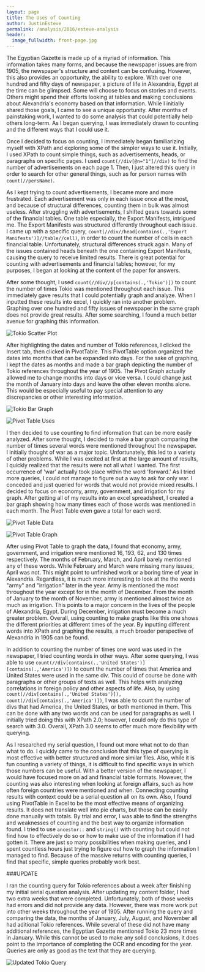 ```yaml
---
layout: page
title: The Uses of Counting
author: JustinEsteve
permalink: /analysis/2016/esteve-analysis
header:
  image_fullwidth: front-page.jpg
---
```

The Egyptian Gazette is made up of a myriad of information. This information takes many forms, and because the newspaper issues are from 1905, the newspaper's structure and content can be confusing. However, this also provides an opportunity, the ability to explore. With over one hundred and fifty days of newspaper, a picture of life in Alexandria, Egypt at the time can be glimpsed. Some will choose to focus on stories and events. Others might spend their efforts looking at tables and making conclusions about Alexandria's economy based on that information. While I initially shared those goals, I came to see a unique opportunity. After months of painstaking work, I wanted to do some analysis that could potentially help others long-term. As I began querying, I was immediately drawn to counting and the different ways that I could use it.  

Once I decided to focus on counting, I immediately began familiarizing myself with XPath and exploring some of the simpler ways to use it. Initially, I used XPath to count simple things, such as advertisements, heads, or paragraphs on specific pages. I used `count(//div[@n="1"]//div)` to find the number of advertisements on each page 1. Then, I just altered this query in order to search for other general things, such as for person names with `count(//persName)`.

As I kept trying to count advertisements, I became more and more frustrated. Each advertisement was only in each issue once at the most, and because of structural differences, counting them in bulk was almost useless. After struggling with advertisements, I shifted gears towards some of the financial tables. One table especially, the Export Manifests, intrigued me. The Export Manifests was structured differently throughout each issue. I came up with a specific query, `count(//div//head[contains(.,'Export Manifests')]//table//cell)`, in order to count the number of cells in each financial table. Unfortunately, structural differences struck again. Many of the issues contained heads beneath the one containing Export Manifests, causing the query to receive limited results. There is great potential for counting with advertisements and financial tables; however, for my purposes, I began at looking at the content of the paper for answers.  

After some thought, I used `count(//div//p[contains(.,'Tokio')])` to count the number of times Tokio was mentioned throughout each issue. This immediately gave results that I could potentially graph and analyze. When I inputted these results into excel, I quickly ran into another problem. Graphing over one hundred and fifty issues of newspaper in the same graph does not provide great results. After some searching, I found a much better avenue for graphing this information.  

![Tokio Scatter Plot](https://github.com/dig-eg-gaz/dig-eg-gaz.github.io/blob/master/images/analysis-images/esteve-SerialAnalysis-Image-TrialandError.png?raw=true)

After highlighting the dates and number of Tokio references, I clicked the Insert tab, then clicked in PivotTable. This PivotTable option organized the dates into months that can be expanded into days. For the sake of graphing, I kept the dates as months and made a bar graph depicting the number of Tokio references throughout the year of 1905. The Pivot Graph actually allowed me to change months into days or vice versa. I could change just the month of January into days and leave the other eleven months alone. This would be especially useful to pay special attention to any discrepancies or other interesting information.  

![Tokio Bar Graph](https://github.com/dig-eg-gaz/dig-eg-gaz.github.io/blob/master/images/analysis-images/esteve-SerialAnalysis-Image-TokioReferences.png?raw=true)  

![Pivot Table Uses](https://github.com/dig-eg-gaz/dig-eg-gaz.github.io/blob/master/images/analysis-images/esteve-SerialAnalysis-Image-PivotTableUses.png?raw=true)

I then decided to use counting to find information that can be more easily analyzed. After some thought, I decided to make a bar graph comparing the number of times several words were mentioned throughout the newspaper. I initially thought of war as a major topic. Unfortunately, this led to a variety of other problems. While I was excited at first at the large amount of results, I quickly realized that the results were not all what I wanted. The first occurrence of 'war' actually took place within the word 'forward.' As I tried more queries, I could not manage to figure out a way to ask for only war. I conceded and just queried for words that would not provide mixed results. I decided to focus on economy, army, government, and irrigation for my graph. After getting all of my results into an excel spreadsheet, I created a bar graph showing how many times each of those words was mentioned in each month. The Pivot Table even gave a total for each word.  

![Pivot Table Data](https://github.com/dig-eg-gaz/dig-eg-gaz.github.io/blob/master/images/analysis-images/esteve-SerialAnalysis-Image-WordCountComparisonPart2.png?raw=true)

![Pivot Table Graph](https://github.com/dig-eg-gaz/dig-eg-gaz.github.io/blob/master/images/analysis-images/esteve-SerialAnalysis-Image-WordCountComparison.png?raw=true)

After using Pivot Table to graph the data, I found that economy, army, government, and irrigation were mentioned 16, 193, 62, and 130 times respectively. The months of February, March, and April barely mentioned any of these words. While February and March were missing many issues, April was not. This might point to unfinished work or a boring time of year in Alexandria. Regardless, it is much more interesting to look at the the words "army" and "irrigation" later in the year. Army is mentioned the most throughout the year except for in the month of December. From the month of January to the month of November, army is mentioned almost twice as much as irrigation. This points to a major concern in the lives of the people of Alexandria, Egypt. During December, irrigation must become a much greater problem. Overall, using counting to make graphs like this one shows the different priorities at different times of the year. By inputting different words into XPath and graphing the results, a much broader perspective of Alexandria in 1905 can be found.  

In addition to counting the number of times one word was used in the newspaper, I tried counting words in other ways. After some querying, I was able to use `count(//div[contains(.,'United States')] [contains(.,'America')])` to count the number of times that America and United States were used in the same div. This could of course be done with paragraphs or other groups of texts as well. This helps with analyzing correlations in foreign policy and other aspects of life. Also, by using `count(//div[contains(.,'United States')]), count(//div[contains(.,'America')])`, I was able to count the number of divs that had America, the United States, or both mentioned in them. This can be done with any two words and can be used for paragraphs as well. I initially tried doing this with XPath 2.0; however, I could only do this type of search with 3.0. Overall, XPath 3.0 seems to offer much more flexibility with querying.  

As I researched my serial question, I found out more what not to do than what to do. I quickly came to the conclusion that this type of querying is most effective with better structured and more similar files. Also, while it is fun counting a variety of things, it is difficult to find specific ways in which those numbers can be useful. With a better version of the newspaper, I  would have focused more on ad and financial table formats. However, the counting was also interesting when looking at foreign affairs, such as how often foreign countries were mentioned and when. Connecting counting results with context could be a serial question all on its own. Also, I found using PivotTable in Excel to be the most effective means of organizing results. It does not translate well into pie charts, but those can be easily done manually with totals. By trial and error, I was able to find the strengths and weaknesses of counting and the best way to organize information found. I tried to use `ancestor::` and `string()` with counting but could not find how to effectively do so or how to make use of the information if I had gotten it. There are just so many possibilities when making queries, and I spent countless hours just trying to figure out how to graph the information I managed to find. Because of the massive returns with counting queries, I find that specific, simple queries probably work best.  

###UPDATE  

I ran the counting query for Tokio references about a week after finishing my initial serial question analysis. After updating my content folder, I had two extra weeks that were completed. Unfortunately, both of those weeks had errors and did not provide any data. However, there was more work put into other weeks throughout the year of 1905. After running the query and comparing the data, the months of January, July, August, and November all had aditional Tokio references. While several of these did not have many additional references, the Egyptian Gazette mentioned Tokio 23 more times in January. While this cannot be used to make any solid conclusions, it does point to the importance of completing the OCR and encoding for the year. Queries are only as good as the text that they are querying.  

![Updated Tokio Query](https://github.com/dig-eg-gaz/dig-eg-gaz.github.io/blob/master/images/analysis-images/esteve-SerialAnalysis-Image-Update.png?raw=true)

